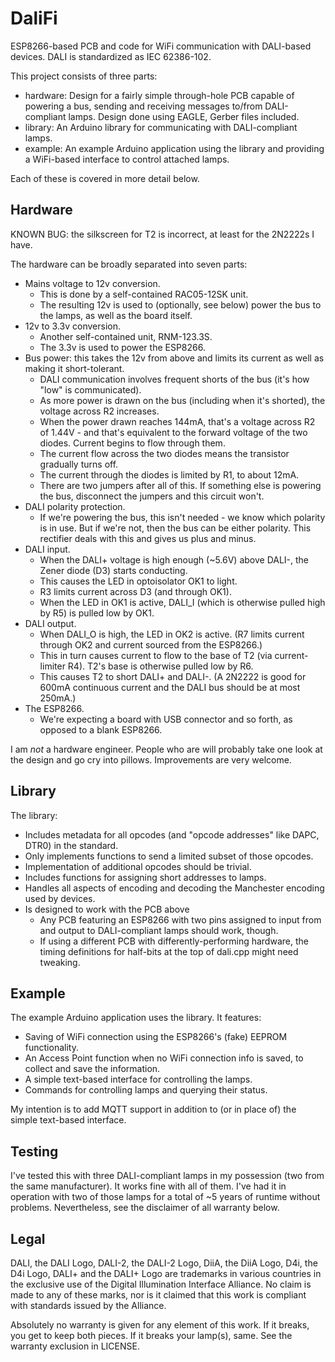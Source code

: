 # DaliFi
ESP8266-based PCB and code for WiFi communication with DALI-based devices. DALI is standardized as IEC 62386-102.

This project consists of three parts:

* hardware: Design for a fairly simple through-hole PCB capable of powering a bus, sending and receiving messages to/from DALI-compliant lamps. Design done using EAGLE, Gerber files included.
* library: An Arduino library for communicating with DALI-compliant lamps.
* example: An example Arduino application using the library and providing a WiFi-based interface to control attached lamps.

Each of these is covered in more detail below.

## Hardware

KNOWN BUG: the silkscreen for T2 is incorrect, at least for the 2N2222s I have.

The hardware can be broadly separated into seven parts:

* Mains voltage to 12v conversion.
  * This is done by a self-contained RAC05-12SK unit.
  * The resulting 12v is used to (optionally, see below) power the bus to the lamps, as well as the board itself.
* 12v to 3.3v conversion.
  * Another self-contained unit, RNM-123.3S.
  * The 3.3v is used to power the ESP8266.
* Bus power: this takes the 12v from above and limits its current as well as making it short-tolerant.
  * DALI communication involves frequent shorts of the bus (it's how "low" is communicated).
  * As more power is drawn on the bus (including when it's shorted), the voltage across R2 increases.
  * When the power drawn reaches 144mA, that's a voltage across R2 of 1.44V - and that's equivalent to the forward voltage of the two diodes. Current begins to flow through them.
  * The current flow across the two diodes means the transistor gradually turns off.
  * The current through the diodes is limited by R1, to about 12mA.
  * There are two jumpers after all of this. If something else is powering the bus, disconnect the jumpers and this circuit won't.
* DALI polarity protection.
  * If we're powering the bus, this isn't needed - we know which polarity is in use. But if we're not, then the bus can be either polarity. This rectifier deals with this and gives us plus and minus.
* DALI input.
  * When the DALI+ voltage is high enough (~5.6V) above DALI-, the Zener diode (D3) starts conducting.
  * This causes the LED in optoisolator OK1 to light.
  * R3 limits current across D3 (and through OK1).
  * When the LED in OK1 is active, DALI_I (which is otherwise pulled high by R5) is pulled low by OK1.
* DALI output.
  * When DALI_O is high, the LED in OK2 is active.  (R7 limits current through OK2 and current sourced from the ESP8266.)
  * This in turn causes current to flow to the base of T2 (via current-limiter R4). T2's base is otherwise pulled low by R6.
  * This causes T2 to short DALI+ and DALI-.  (A 2N2222 is good for 600mA continuous current and the DALI bus should be at most 250mA.)
* The ESP8266.
  * We're expecting a board with USB connector and so forth, as opposed to a blank ESP8266.

I am _not_ a hardware engineer. People who are will probably take one look at the design and go cry into pillows. Improvements are very welcome.

## Library

The library:

* Includes metadata for all opcodes (and "opcode addresses" like DAPC, DTR0) in the standard.
* Only implements functions to send a limited subset of those opcodes.
* Implementation of additional opcodes should be trivial.
* Includes functions for assigning short addresses to lamps.
* Handles all aspects of encoding and decoding the Manchester encoding used by devices.
* Is designed to work with the PCB above
  * Any PCB featuring an ESP8266 with two pins assigned to input from and output to DALI-compliant lamps should work, though.
  * If using a different PCB with differently-performing hardware, the timing definitions for half-bits at the top of dali.cpp might need tweaking.

## Example

The example Arduino application uses the library.  It features:

* Saving of WiFi connection using the ESP8266's (fake) EEPROM functionality.
* An Access Point function when no WiFi connection info is saved, to collect and save the information.
* A simple text-based interface for controlling the lamps.
* Commands for controlling lamps and querying their status.

My intention is to add MQTT support in addition to (or in place of) the simple text-based interface.

## Testing

I've tested this with three DALI-compliant lamps in my possession (two from the same manufacturer). It works fine with all of them. I've had it in operation with two of those lamps for a total of ~5 years of runtime without problems. Nevertheless, see the disclaimer of all warranty below.

## Legal

DALI, the DALI Logo, DALI-2, the DALI-2 Logo, DiiA, the DiiA Logo, D4i, the D4i Logo, DALI+ and the DALI+ Logo are trademarks in various countries in the exclusive use of the Digital Illumination Interface Alliance. No claim is made to any of these marks, nor is it claimed that this work is compliant with standards issued by the Alliance.

Absolutely no warranty is given for any element of this work. If it breaks, you get to keep both pieces. If it breaks your lamp(s), same. See the warranty exclusion in LICENSE.
